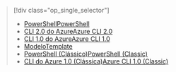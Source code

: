 > [!div class="op_single_selector"]
> * [<span data-ttu-id="4d753-101">PowerShell</span><span class="sxs-lookup"><span data-stu-id="4d753-101">PowerShell</span></span>](../articles/virtual-network/virtual-network-deploy-multinic-arm-ps.md)
> * [<span data-ttu-id="4d753-102">CLI 2.0 do Azure</span><span class="sxs-lookup"><span data-stu-id="4d753-102">Azure CLI 2.0</span></span>](../articles/virtual-network/virtual-network-deploy-multinic-arm-cli.md)
> * [<span data-ttu-id="4d753-103">CLI 1.0 do Azure</span><span class="sxs-lookup"><span data-stu-id="4d753-103">Azure CLI 1.0</span></span>](../articles/virtual-network/virtual-network-deploy-multinic-cli-nodejs.md)
> * [<span data-ttu-id="4d753-104">Modelo</span><span class="sxs-lookup"><span data-stu-id="4d753-104">Template</span></span>](../articles/virtual-network/virtual-network-deploy-multinic-arm-template.md)
> * [<span data-ttu-id="4d753-105">PowerShell (Clássico)</span><span class="sxs-lookup"><span data-stu-id="4d753-105">PowerShell (Classic)</span></span>](../articles/virtual-network/virtual-network-deploy-multinic-classic-ps.md)
> * [<span data-ttu-id="4d753-106">CLI do Azure 1.0 (Clássica)</span><span class="sxs-lookup"><span data-stu-id="4d753-106">Azure CLI 1.0 (Classic)</span></span>](../articles/virtual-network/virtual-network-deploy-multinic-classic-cli.md)
